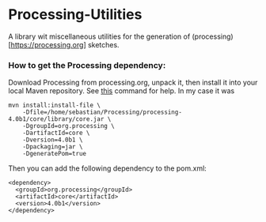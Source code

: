 # Processing-Utilities
A library wit miscellaneous utilities for the generation of (processing)[https://processing.org] sketches.

### How to get the Processing dependency:
Download Processing from processing.org, unpack it, then install it into your local Maven repository.
See [this](http://maven.apache.org/general.html#importing-jars) command for help.
In my case it was 
```
mvn install:install-file \
    -Dfile=/home/sebastian/Processing/processing-4.0b1/core/library/core.jar \
    -DgroupId=org.processing \
    -DartifactId=core \
    -Dversion=4.0b1 \
    -Dpackaging=jar \
    -DgeneratePom=true
```
Then you can add the following dependency to the pom.xml:
```
<dependency>
  <groupId>org.processing</groupId>
  <artifactId>core</artifactId>
  <version>4.0b1</version>
</dependency>
```
